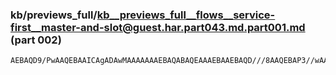 ### kb/previews_full/kb__previews_full__flows__service-first__master-and-slot@guest.har.part043.md.part001.md (part 002)

```md
AEBAQD9/PwAAQEBAAICAgADAwMAAAAAAAEBAQABAQEAAAEBAAEBAQD///8AAQEBAP3//wAAAQAA///+AAEBAQD/AQEAAQICAAM
```

```
